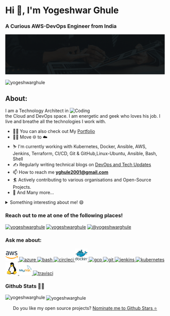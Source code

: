 <h1 align="left">Hi 👋, I'm Yogeshwar Ghule</h1>
<h3 align="left"> A Curious AWS-DevOps Engineer from India </h3>

![logo](https://github.com/yogeshwarghule/yogeshwarghule/blob/main/Cover_Picture.gif)




<p align="left"> <img src="https://komarev.com/ghpvc/?username=yogeshwarghule&label=Profile%20views&color=0e75b6&style=flat" alt="yogeshwarghule" /> </p>

<h2 align="left">About:</h2>

<img align="right" alt="Coding" width="300" src="https://user-images.githubusercontent.com/55389276/140866485-8fb1c876-9a8f-4d6a-98dc-08c4981eaf70.gif">

I am a Technology Architect in the Cloud and DevOps space. I am energetic and geek who loves his job. I live and breathe all the technologies I work with.

- 👨‍💻 You can also check out My [Portfolio](http://yogeshwarghule.com/)
- 👨‍💻 Move 🌐 to ☁️
- ⛷️ I'm currently working with Kubernetes, Docker, Ansible, AWS, Jenkins, Terraform, CI/CD, Git & GitHub,Linux-Ubuntu, Ansible, Bash, Shell
- ✍️ Regularly writing technical blogs on  [DevOps and Tech Updates](https://yogeshwarghule.hashnode.dev/)
- 📫 How to reach me **yghule2001@gmail.com**
- 🏄‍ Actively contributing to various organisations and Open-Source Projects.
- 👯 And Many more...


<details>
  <summary>Something interesting about me! 😄</summary>
   
  - No day without code 💻
  - Probably coding something stupid 🤔
  - Live and learn - Learning new things every day! ☀️
  - Believe in self CI/CD (Continuous Improvements/Continuous Development) 🌱

<!--
  <img src="https://visitor-badge.glitch.me/badge?page_id=a-patel"/>
-->

<!--
  <p align="center">
    <img src="https://visitor-badge.glitch.me/badge?page_id=a-patel"/>
  </p>
-->

<!--
  ![My github stats](https://github-readme-stats.vercel.app/api?username=a-patel&show_icons=true)
-->
</details>

<h3 align="left">Reach out to me at one of the following places!</h3>
<p align="left">
<a href="https://twitter.com/yogeshwarghule" target="blank"><img align="center" src="https://raw.githubusercontent.com/rahuldkjain/github-profile-readme-generator/master/src/images/icons/Social/twitter.svg" alt="yogeshwarghule" height="30" width="40" /></a>
<a href="https://linkedin.com/in/yogeshwarghule" target="blank"><img align="center" src="https://raw.githubusercontent.com/rahuldkjain/github-profile-readme-generator/master/src/images/icons/Social/linked-in-alt.svg" alt="yogeshwarghule" height="30" width="40" /></a>
<a href="https://hashnode.com/@yogeshwarghule" target="blank"><img align="center" src="https://raw.githubusercontent.com/rahuldkjain/github-profile-readme-generator/master/src/images/icons/Social/hashnode.svg" alt="@yogeshwarghule" height="30" width="40" /></a>
</p>




<h3 align="left">Ask me about:</h3>
<p align="left"> <a href="https://aws.amazon.com" target="_blank" rel="noreferrer"> <img src="https://raw.githubusercontent.com/devicons/devicon/master/icons/amazonwebservices/amazonwebservices-original-wordmark.svg" alt="aws" width="40" height="40"/> </a> <a href="https://azure.microsoft.com/en-in/" target="_blank" rel="noreferrer"> <img src="https://www.vectorlogo.zone/logos/microsoft_azure/microsoft_azure-icon.svg" alt="azure" width="40" height="40"/> </a> <a href="https://www.gnu.org/software/bash/" target="_blank" rel="noreferrer"> <img src="https://www.vectorlogo.zone/logos/gnu_bash/gnu_bash-icon.svg" alt="bash" width="40" height="40"/> </a> <a href="https://circleci.com" target="_blank" rel="noreferrer"> <img src="https://www.vectorlogo.zone/logos/circleci/circleci-icon.svg" alt="circleci" width="40" height="40"/> </a> <a href="https://www.docker.com/" target="_blank" rel="noreferrer"> <img src="https://raw.githubusercontent.com/devicons/devicon/master/icons/docker/docker-original-wordmark.svg" alt="docker" width="40" height="40"/> </a> <a href="https://cloud.google.com" target="_blank" rel="noreferrer"> <img src="https://www.vectorlogo.zone/logos/google_cloud/google_cloud-icon.svg" alt="gcp" width="40" height="40"/> </a> <a href="https://git-scm.com/" target="_blank" rel="noreferrer"> <img src="https://www.vectorlogo.zone/logos/git-scm/git-scm-icon.svg" alt="git" width="40" height="40"/> </a> <a href="https://www.jenkins.io" target="_blank" rel="noreferrer"> <img src="https://www.vectorlogo.zone/logos/jenkins/jenkins-icon.svg" alt="jenkins" width="40" height="40"/> </a> <a href="https://kubernetes.io" target="_blank" rel="noreferrer"> <img src="https://www.vectorlogo.zone/logos/kubernetes/kubernetes-icon.svg" alt="kubernetes" width="40" height="40"/> </a> <a href="https://www.linux.org/" target="_blank" rel="noreferrer"> <img src="https://raw.githubusercontent.com/devicons/devicon/master/icons/linux/linux-original.svg" alt="linux" width="40" height="40"/> </a> <a href="https://www.mysql.com/" target="_blank" rel="noreferrer"> <img src="https://raw.githubusercontent.com/devicons/devicon/master/icons/mysql/mysql-original-wordmark.svg" alt="mysql" width="40" height="40"/> </a> <a href="https://travis-ci.org" target="_blank" rel="noreferrer"> <img src="https://www.vectorlogo.zone/logos/travis-ci/travis-ci-icon.svg" alt="travisci" width="40" height="40"/> </a> </p>



<h3>Github Stats 🐙🐱</h3>

<p><img align="left" src="https://github-readme-stats.vercel.app/api/top-langs?username=yogeshwarghule&show_icons=true&locale=en&layout=compact&theme=dark" alt="yogeshwarghule" /></p>

<p>&nbsp;<img align="center" src="https://github-readme-stats.vercel.app/api?username=yogeshwarghule&show_icons=true&locale=en&layout=compact&theme=dark" alt="yogeshwarghule" /></p>


<p align='center'>
  Do you like my open source projects? <a href='https://stars.github.com/nominate/'>Nominate me to Github Stars ⭐</a>
</p>
